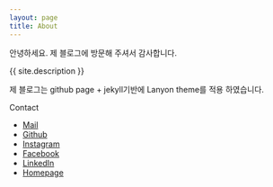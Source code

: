 ```yaml
---
layout: page
title: About
---
```





안녕하세요.
제 블로그에 방문해 주셔서 감사합니다.

<p class="message">{{ site.description }}</p>

제 블로그는 github page + jekyll기반에 Lanyon theme를 적용 하였습니다.

Contact

- [Mail](mailto:chanwookim@me.com) 
- [Github](https://github.com/chanwooo) 
- [Instagram](https://instagram.com/__chanwoo__) 
- [Facebook](https://www.facebook.com/dream7009) 
- [LinkedIn](https://www.linkedin.com/in/chanwooo) 
- [Homepage](https://chanwookim.me) 


